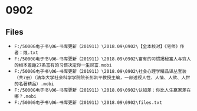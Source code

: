 # 0902

## Files

- `F:/5000G电子书\06-书库更新（201911）\2018.09\0902\【全本校对】《宅师》作者：烛.txt`
- `F:/5000G电子书\06-书库更新（201911）\2018.09\0902\富有的习惯揭秘富人与穷人的根本差距27条富有的习惯决定你一生财富.mobi`
- `F:/5000G电子书\06-书库更新（201911）\2018.09\0902\社会心理学精品译丛套装（共7册）（清华大学社会科学学院院长彭凯平教授主编，一部透视人性、人情、人欲、人世的名著精品）.mobi`
- `F:/5000G电子书\06-书库更新（201911）\2018.09\0902\认知差：你比人生赢家差在哪？.mobi`
- `F:/5000G电子书\06-书库更新（201911）\2018.09\0902\files.txt`
